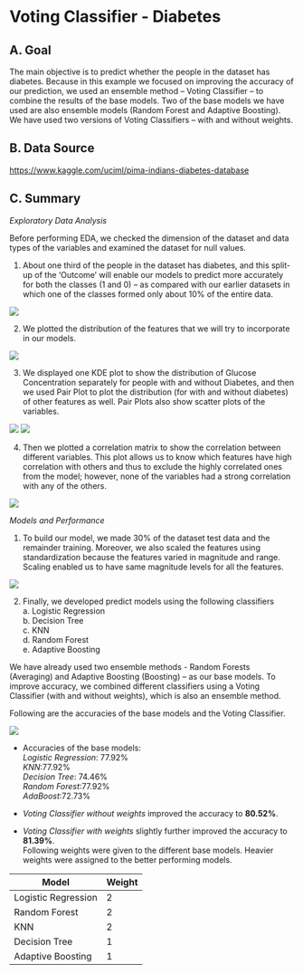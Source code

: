 # Voting Classifier - Diabetes

## A. Goal
The main objective is to predict whether the people in the dataset has diabetes. Because in this example we focused on improving the accuracy of our prediction, we used an ensemble method – Voting Classifier – to combine the results of the base models. Two of the base models we have used are also ensemble models (Random Forest and Adaptive Boosting). We have used two versions of Voting Classifiers – with and without weights.

## B. Data Source
https://www.kaggle.com/uciml/pima-indians-diabetes-database

## C. Summary

_Exploratory Data Analysis_

Before performing EDA, we checked the dimension of the dataset and data types of the variables and examined the dataset for null values.

1. About one third of the people in the dataset has diabetes, and this split-up of the ‘Outcome’ will enable our models to predict more accurately for both the classes (1 and 0) – as compared with our earlier datasets in which one of the classes formed only about 10% of the entire data.

![](Voting_Classifier_Images/Outcome.png)

2. We plotted the distribution of the features that we will try to incorporate in our models.

![](Voting_Classifier_Images/Histograms.png)

3. We displayed one KDE plot to show the distribution of Glucose Concentration separately for people with and without Diabetes, and then we used Pair Plot to plot the distribution (for with and without diabetes) of other features as well. Pair Plots also show scatter plots of the variables.

![](Voting_Classifier_Images/KDE_Glucose.png)
![](Voting_Classifier_Images/Pair.png)

4. Then we plotted a correlation matrix to show the correlation between different variables. This plot allows us to know which features have high correlation with others and thus to exclude the highly correlated ones from the model; however, none of the variables had a strong correlation with any of the others.

![](Voting_Classifier_Images/Correlation_Matrix.png)

_Models and Performance_

1. To build our model, we made 30% of the dataset test data and the remainder training. Moreover, we also scaled the features using standardization because the features varied in magnitude and range. Scaling enabled us to have same magnitude levels for all the features.

![](Voting_Classifier_Images/Standardization.png)

2. Finally, we developed predict models using the following classifiers  
a. Logistic Regression  
b. Decision Tree  
c. KNN  
d. Random Forest  
e. Adaptive Boosting  

We have already used two ensemble methods - Random Forests (Averaging) and Adaptive Boosting (Boosting) – as our base models. To improve accuracy, we combined different classifiers using a Voting Classifier (with and without weights), which is also an ensemble method.

Following are the accuracies of the base models and the Voting Classifier.

![](Voting_Classifier_Images/Accuracies.png)

- Accuracies of the base models:  
  *Logistic Regression*: 77.92%  
  *KNN*:77.92%  
  *Decision Tree*: 74.46%  
  *Random Forest*:77.92%  
  *AdaBoost*:72.73%  
  
- *Voting Classifier without weights* improved the accuracy to **80.52%**.
- *Voting Classifier with weights* slightly further improved the accuracy to **81.39%**.  
Following weights were given to the different base models. Heavier weights were assigned to the better performing models.  


| Model  | Weight |
| ------------- | ------------- |
| Logistic Regression  | 2  |
| Random Forest  | 2  |
| KNN  | 2  |
| Decision Tree  | 1  |
| Adaptive Boosting  | 1  |
